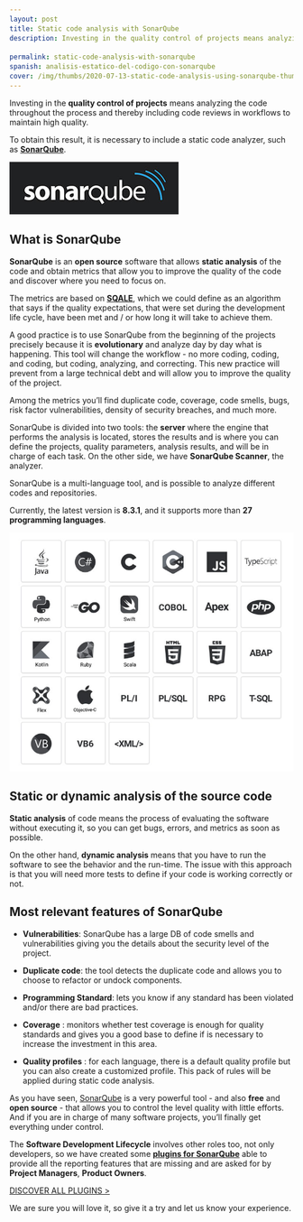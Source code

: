 ```yaml
---
layout: post
title: Static code analysis with SonarQube
description: Investing in the quality control of projects means analyzing the code throughout the process and thereby including code reviews in workflows to maintain high quality.

permalink: static-code-analysis-with-sonarqube
spanish: analisis-estatico-del-codigo-con-sonarqube
cover: /img/thumbs/2020-07-13-static-code-analysis-using-sonarqube-thumb.png
---
```

Investing in the **quality control of projects** means analyzing the code throughout the process and thereby including code reviews in workflows to maintain high quality.

To obtain this result, it is necessary to include a static code analyzer, such as [**SonarQube**](https://www.sonarqube.org/).

![SonarQube](/img/posts/2020-07-13-static-code-analysis-using-sonarqube-logo-300x93.jpg)

## What is SonarQube


**SonarQube** is an **open source** software that allows **static analysis** of the code and obtain metrics that allow you to improve the quality of the code and discover where you need to focus on.

The metrics are based on [**SQALE**](https://www.bitegarden.com/sonarqube-sqale), which we could define as an algorithm that says if the quality expectations, that were set during the development life cycle, have been met and / or how long it will take to achieve them.

A good practice is to use SonarQube from the beginning of the projects precisely because it is **evolutionary** and analyze day by day what is happening. This tool will change the workflow - no more coding, coding, and coding, but coding, analyzing, and correcting. This new practice will prevent from a large technical debt and will allow you to improve the quality of the project.

Among the metrics you’ll find duplicate code, coverage, code smells, bugs, risk factor vulnerabilities, density of security breaches, and much more.

SonarQube is divided into two tools: the **server** where the engine that performs the analysis is located, stores the results and is where you can define the projects, quality parameters, analysis results, and will be in charge of each task. On the other side, we have **SonarQube Scanner**, the analyzer.

SonarQube is a multi-language tool, and is possible to analyze different codes and repositories.

Currently, the latest version is **8.3.1**, and it supports more than **27 programming languages**.


![Sonarqube - Lenguajes de programación](/img/posts/2020-07-13-static-code-analysis-using-sonarqube-programming-languages.jpg)


## Static or dynamic analysis of the source code


**Static analysis** of code means the process of evaluating the software without executing it, so you can get bugs, errors, and metrics as soon as possible.

On the other hand, **dynamic analysis** means that you have to run the software to see the behavior and the run-time. The issue with this approach is that you will need more tests to define if your code is working correctly or not.


## Most relevant features of SonarQube


- **Vulnerabilities**: SonarQube has a large DB of code smells and vulnerabilities giving you the details about the security level of the project.

- **Duplicate code**: the tool detects the duplicate code and allows you to choose to refactor or undock components.

- **Programming Standard**: lets you know if any standard has been violated and/or there are bad practices.

- **Coverage** : monitors whether test coverage is enough for quality standards and gives you a good base to define if is necessary to increase the investment in this area.

- **Quality profiles** : for each language, there is a default quality profile but you can also create a customized profile. This pack of rules will be applied during static code analysis.

As you have seen, [SonarQube](https://www.sonarqube.org/) is a very powerful tool - and also **free** and **open source** - that allows you to control the level quality with little efforts. And if you are in charge of many software projects, you’ll finally get everything under control.

The **Software Development Lifecycle** involves other roles too, not only developers, so we have created some [**plugins for SonarQube**](https://www.bitegarden.com/products/)  able to provide all the reporting features that are missing and are asked for by **Project Managers**, **Product Owners**. 

<a href="/products/" class="btn btn-primary btn-call-to-action fancybox">DISCOVER ALL PLUGINS ></a>

We are sure you will love it, so give it a try and let us know your experience.